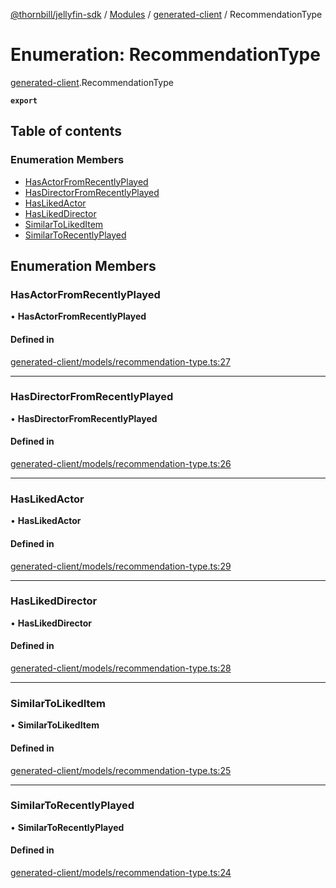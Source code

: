 [@thornbill/jellyfin-sdk](../README.md) / [Modules](../modules.md) / [generated-client](../modules/generated_client.md) / RecommendationType

# Enumeration: RecommendationType

[generated-client](../modules/generated_client.md).RecommendationType

**`export`**

## Table of contents

### Enumeration Members

- [HasActorFromRecentlyPlayed](generated_client.RecommendationType.md#hasactorfromrecentlyplayed)
- [HasDirectorFromRecentlyPlayed](generated_client.RecommendationType.md#hasdirectorfromrecentlyplayed)
- [HasLikedActor](generated_client.RecommendationType.md#haslikedactor)
- [HasLikedDirector](generated_client.RecommendationType.md#haslikeddirector)
- [SimilarToLikedItem](generated_client.RecommendationType.md#similartolikeditem)
- [SimilarToRecentlyPlayed](generated_client.RecommendationType.md#similartorecentlyplayed)

## Enumeration Members

### HasActorFromRecentlyPlayed

• **HasActorFromRecentlyPlayed**

#### Defined in

[generated-client/models/recommendation-type.ts:27](https://github.com/jellyfin/jellyfin-sdk-typescript/blob/fa599ae/src/generated-client/models/recommendation-type.ts#L27)

___

### HasDirectorFromRecentlyPlayed

• **HasDirectorFromRecentlyPlayed**

#### Defined in

[generated-client/models/recommendation-type.ts:26](https://github.com/jellyfin/jellyfin-sdk-typescript/blob/fa599ae/src/generated-client/models/recommendation-type.ts#L26)

___

### HasLikedActor

• **HasLikedActor**

#### Defined in

[generated-client/models/recommendation-type.ts:29](https://github.com/jellyfin/jellyfin-sdk-typescript/blob/fa599ae/src/generated-client/models/recommendation-type.ts#L29)

___

### HasLikedDirector

• **HasLikedDirector**

#### Defined in

[generated-client/models/recommendation-type.ts:28](https://github.com/jellyfin/jellyfin-sdk-typescript/blob/fa599ae/src/generated-client/models/recommendation-type.ts#L28)

___

### SimilarToLikedItem

• **SimilarToLikedItem**

#### Defined in

[generated-client/models/recommendation-type.ts:25](https://github.com/jellyfin/jellyfin-sdk-typescript/blob/fa599ae/src/generated-client/models/recommendation-type.ts#L25)

___

### SimilarToRecentlyPlayed

• **SimilarToRecentlyPlayed**

#### Defined in

[generated-client/models/recommendation-type.ts:24](https://github.com/jellyfin/jellyfin-sdk-typescript/blob/fa599ae/src/generated-client/models/recommendation-type.ts#L24)

